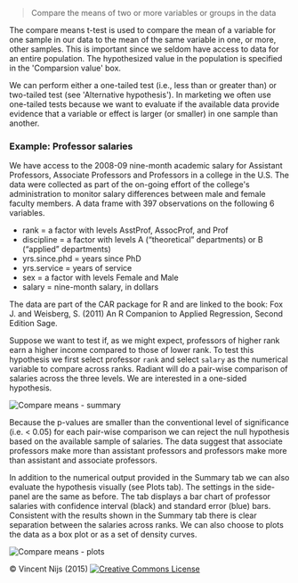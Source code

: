 > Compare the means of two or more variables or groups in the data

The compare means t-test is used to compare the mean of a variable for one sample in our data to the mean of the same variable in one, or more, other samples. This is important since we seldom have access to data for an entire population. The hypothesized value in the population is specified in the 'Comparsion value' box.

We can perform either a one-tailed test (i.e., less than or greater than) or two-tailed test (see 'Alternative hypothesis'). In marketing we often use one-tailed tests because we want to evaluate if the available data provide evidence that a variable or effect is larger (or smaller) in one sample than another.

### Example: Professor salaries

We have access to the 2008-09 nine-month academic salary for Assistant Professors, Associate Professors and Professors in a college in the U.S. The data were collected as part of the on-going effort of the college's administration to monitor salary differences between male and female faculty members. A data frame with 397 observations on the following 6 variables.

- rank = a factor with levels AsstProf, AssocProf, and Prof
- discipline = a factor with levels A (“theoretical” departments) or B (“applied” departments)
- yrs.since.phd = years since PhD
- yrs.service = years of service
- sex = a factor with levels Female and Male
- salary = nine-month salary, in dollars

The data are part of the CAR package for R and are linked to the book:  Fox J. and Weisberg, S. (2011) An R Companion to Applied Regression, Second Edition Sage.

Suppose we want to test if, as we might expect, professors of higher rank earn a higher income compared to those of lower rank. To test this hypothesis we first select professor `rank` and select `salary` as the numerical variable to compare across ranks. Radiant will do a pair-wise comparison of salaries across the three levels. We are interested in a one-sided hypothesis.

![Compare means - summary](figures_quant/compare_means_summary.png)

Because the p-values are smaller than the conventional level of significance (i.e. < 0.05) for each pair-wise comparison we can reject the null hypothesis based on the available sample of salaries. The data suggest that associate professors make more than assistant professors and professors make more than assistant and associate professors.

In addition to the numerical output provided in the Summary tab we can also evaluate the hypothesis visually (see Plots tab). The settings in the side-panel are the same as before. The tab displays a bar chart of professor salaries with confidence interval (black) and standard error (blue) bars. Consistent with the results shown in the Summary tab there is clear separation between the salaries across ranks. We can also choose to plots the data as a box plot or as a set of density curves.

![Compare means - plots](figures_quant/compare_means_plots.png)

&copy; Vincent Nijs (2015) <a rel="license" href="http://creativecommons.org/licenses/by-nc-sa/4.0/" target="_blank"><img alt="Creative Commons License" style="border-width:0" src="imgs/80x15.png" /></a>

